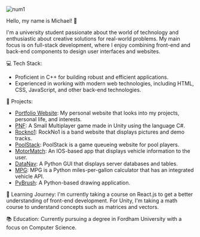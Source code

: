 ![num1](https://github.com/mkocovic2/mkocovic2/assets/93215057/031dc1de-0755-4693-bcba-8fc5ab17b35e)

Hello, my name is Michael! 👋

I'm a university student passionate about the world of technology and enthusiastic about creative solutions for real-world problems. My main focus is on full-stack development, where I enjoy combining front-end and back-end components to design user interfaces and websites.

💻 Tech Stack:
- Proficient in C++ for building robust and efficient applications.
- Experienced in working with modern web technologies, including HTML, CSS, JavaScript, and other back-end technologies.

🚀 Projects:
- [Portfolio Website]([link](https://michaelkocovic.000webhostapp.com/)): My personal website that looks into my projects, personal life, and interests.
- [PNF](link): A Small Multiplayer game made in Unity using the language C#.
- [Rockno1](link): RockNo1 is a band website that displays pictures and demo tracks.
- [PoolStack](link): PoolStack is a game queueing website for pool players.
- [MotorMatch](link): An IOS-based app that displays vehicle information to the user.
- [DataNav](link): A Python GUI that displays server databases and tables.
- [MPG](link): MPG is a Python miles-per-gallon calculator that has an integrated vehicle API.
- [PyBrush](link): A Python-based drawing application.

🌱 Learning Journey:
I'm currently taking a course on React.js to get a better understanding of front-end development. For Unity, I'm taking a math course to understand concepts such as matrices and vectors.

📚 Education:
Currently pursuing a degree in Fordham University with a focus on Computer Science.
